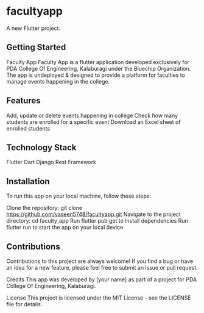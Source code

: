 # facultyapp

A new Flutter project.

## Getting Started

Faculty App
Faculty App is a flutter application developed exclusively for PDA College Of Engineering, Kalaburagi under the Bluechip Organization. The app is undeployed & designed to provide a platform for faculties to manage events happening in the college.

## Features
Add, update or delete events happening in college
Check how many students are enrolled for a specific event
Download an Excel sheet of enrolled students


## Technology Stack
Flutter
Dart
Django Rest Framework

## Installation
To run this app on your local machine, follow these steps:

Clone the repository: git clone https://github.com/yaseen5748/facultyapp.git
Navigate to the project directory: cd faculty_app
Run flutter pub get to install dependencies
Run flutter run to start the app on your local device

## Contributions
Contributions to this project are always welcome! If you find a bug or have an idea for a new feature, please feel free to submit an issue or pull request.

Credits
This app was developed by [your name] as part of a project for PDA College Of Engineering, Kalaburagi.

License
This project is licensed under the MIT License - see the LICENSE file for details.



